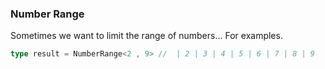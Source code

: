 ### Number Range
Sometimes we want to limit the range of numbers... For examples.
```ts
type result = NumberRange<2 , 9> //  | 2 | 3 | 4 | 5 | 6 | 7 | 8 | 9 
```
